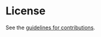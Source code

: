 # License

See the
[guidelines for contributions](https://github.com/enygren/draft-nygren-dhc-recommended-ipv6-address/blob/main/CONTRIBUTING.md).
